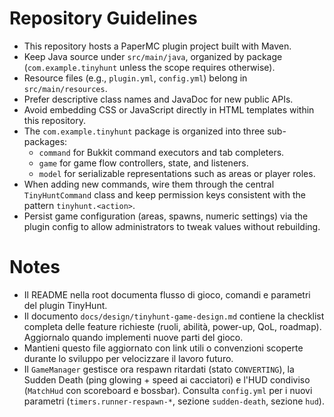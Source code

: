 # Repository Guidelines
- This repository hosts a PaperMC plugin project built with Maven.
- Keep Java source under `src/main/java`, organized by package (`com.example.tinyhunt` unless the scope requires otherwise).
- Resource files (e.g., `plugin.yml`, `config.yml`) belong in `src/main/resources`.
- Prefer descriptive class names and JavaDoc for new public APIs.
- Avoid embedding CSS or JavaScript directly in HTML templates within this repository.
- The `com.example.tinyhunt` package is organized into three sub-packages:
  - `command` for Bukkit command executors and tab completers.
  - `game` for game flow controllers, state, and listeners.
  - `model` for serializable representations such as areas or player roles.
- When adding new commands, wire them through the central `TinyHuntCommand` class and keep permission keys consistent with the pattern `tinyhunt.<action>`.
- Persist game configuration (areas, spawns, numeric settings) via the plugin config to allow administrators to tweak values without rebuilding.

# Notes
- Il README nella root documenta flusso di gioco, comandi e parametri del plugin TinyHunt.
- Il documento `docs/design/tinyhunt-game-design.md` contiene la checklist completa delle feature richieste (ruoli, abilità, power-up, QoL, roadmap). Aggiornalo quando implementi nuove parti del gioco.
- Mantieni questo file aggiornato con link utili o convenzioni scoperte durante lo sviluppo per velocizzare il lavoro futuro.
- Il `GameManager` gestisce ora respawn ritardati (stato `CONVERTING`), la Sudden Death (ping glowing + speed ai cacciatori) e l'HUD condiviso (`MatchHud` con scoreboard e bossbar). Consulta `config.yml` per i nuovi parametri (`timers.runner-respawn-*`, sezione `sudden-death`, sezione `hud`).

